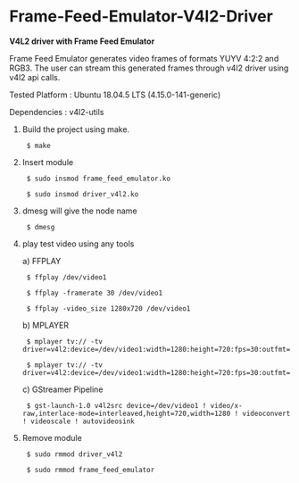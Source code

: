 # Frame-Feed-Emulator-V4l2-Driver

**V4L2 driver with Frame Feed Emulator**

Frame Feed Emulator generates video frames of formats YUYV 4:2:2 and RGB3. The user can stream this generated frames through v4l2 driver using v4l2 api calls.

Tested Platform : Ubuntu 18.04.5 LTS (4.15.0-141-generic)

Dependencies : v4l2-utils

1. Build the project using make.

		$ make


2. Insert module

		$ sudo insmod frame_feed_emulator.ko
		
		$ sudo insmod driver_v4l2.ko


3. dmesg will give the node name

		$ dmesg


4. play test video using any tools

	a) FFPLAY
	
		$ ffplay /dev/video1
		
		$ ffplay -framerate 30 /dev/video1
		
		$ ffplay -video_size 1280x720 /dev/video1
	
	b) MPLAYER
		
		$ mplayer tv:// -tv driver=v4l2:device=/dev/video1:width=1280:height=720:fps=30:outfmt=yuy2
		
		$ mplayer tv:// -tv driver=v4l2:device=/dev/video1:width=1280:height=720:fps=30:outfmt=mjpg
		
	c) GStreamer Pipeline

     	$ gst-launch-1.0 v4l2src device=/dev/video1 ! video/x-raw,interlace-mode=interleaved,height=720,width=1280 ! videoconvert ! videoscale ! autovideosink


5. Remove module
		
		$ sudo rmmod driver_v4l2

		$ sudo rmmod frame_feed_emulator


